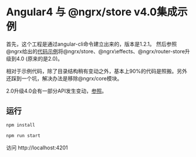 # Angular4 与 @ngrx/store v4.0集成示例

首先，这个工程是通过angular-cli命令建立出来的，版本是1.2.1。 然后参照@ngrx给出的[代码示例](https://github.com/ngrx/example-app)将@ngrx/store、@ngrx\effects、@ngrx/router-store升级到4.0 (原来的是2.0)。

相对于示例代码，除了目录结构稍有变动之外，基本上90%的代码是照搬。另外还踩到一个坑，解决办法是移除@ngrx/core模块。

2.0升级4.0会有一部分API发生变动，[参照](https://github.com/ngrx/platform/blob/master/MIGRATION.md)。



## 运行
```bash
npm install 

npm run start
```
访问 http://localhost:4201

